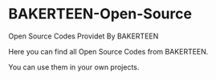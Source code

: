 # BAKERTEEN-Open-Source
Open Source Codes Providet By BAKERTEEN

Here you can find all Open Source Codes from BAKERTEEN.

You can use them in your own projects.
